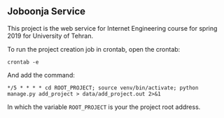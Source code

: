 ## Joboonja Service

This project is the web service for Internet Engineering course for spring 2019 for University of Tehran.

To run the project creation job in crontab, open the crontab:
```
crontab -e
```
And add the command:
```
*/5 * * * * cd ROOT_PROJECT; source venv/bin/activate; python manage.py add_project > data/add_project.out 2>&1
```
In which the variable ``ROOT_PROJECT`` is your the project root address.